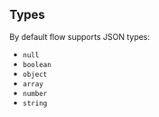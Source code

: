 ## Types
By default flow supports JSON types:
* `null`
* `boolean`
* `object`
* `array`
* `number`
* `string`